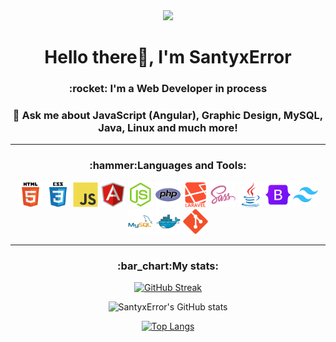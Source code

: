<div id="header" align="center">
  <img
    src="https://media.giphy.com/media/zyclIRxMwlY40/giphy.gif"
    width="200"
  />
  <h1 align="center">Hello there👋, I'm SantyxError</h1>
  <h3 align="center">:rocket: I'm a Web Developer in process</h3>
  <h3 align="center">💬 Ask me about JavaScript (Angular), Graphic Design, MySQL, Java, Linux and much more!</h3>
</div>
<hr>
<div align="center">
    <h3>:hammer:Languages and Tools:</h3>
    <div align="center">
        <img src="https://github.com/devicons/devicon/blob/master/icons/html5/html5-original-wordmark.svg"  title="HTML5" alt="HTML5" width="40" height="40">
        <img src="https://github.com/devicons/devicon/blob/master/icons/css3/css3-original-wordmark.svg"  title="CSS3" alt="CSS3" width="40" height="40">
        <img src="https://github.com/devicons/devicon/blob/master/icons/javascript/javascript-original.svg"  title="JavaScript" alt="JavaScript" width="40" height="40">
        <img src="https://github.com/devicons/devicon/blob/master/icons/angularjs/angularjs-original.svg"  title="angularjs" alt="angularjs" width="40" height="40">
        <img src="https://github.com/devicons/devicon/blob/master/icons/nodejs/nodejs-original.svg"  title="nodejs" alt="nodejs" width="40" height="40">
        <img src="https://github.com/devicons/devicon/blob/master/icons/php/php-original.svg"  title="php" alt="php" width="40" height="40">
        <img src="https://github.com/devicons/devicon/blob/master/icons/laravel/laravel-plain-wordmark.svg"  title="laravel" alt="laravel" width="40" height="40">
        <img src="https://github.com/devicons/devicon/blob/master/icons/sass/sass-original.svg"  title="sass" alt="sass" width="40" height="40">
        <img src="https://github.com/devicons/devicon/blob/master/icons/java/java-original.svg"  title="java" alt="java" width="40" height="40">
        <img src="https://github.com/devicons/devicon/blob/master/icons/bootstrap/bootstrap-original.svg"  title="bootstrap" alt="bootstrap" width="40" height="40">
        <img src="https://github.com/devicons/devicon/blob/master/icons/tailwindcss/tailwindcss-plain.svg"  title="tailwindcss" alt="tailwindcss" width="40" height="40">
        <img src="https://github.com/devicons/devicon/blob/master/icons/mysql/mysql-original-wordmark.svg"  title="bootstrap" alt="bootstrap" width="40" height="40">
        <img src="https://github.com/devicons/devicon/blob/master/icons/docker/docker-original.svg"  title="docker" alt="docker" width="40" height="40">
        <img src="https://github.com/devicons/devicon/blob/master/icons/git/git-original.svg"  title="git" alt="git" width="40" height="40">
   
<hr>
<div align="center">
 <h3 align="center">:bar_chart:My stats:</h3>

[![GitHub Streak](http://github-readme-streak-stats.herokuapp.com?user=santyxerror&theme=dark&date_format=j%2Fn%5B%2FY%5D)](https://git.io/streak-stats)

![SantyxError's GitHub stats](https://github-readme-stats.vercel.app/api?username=santyxerror&show_icons=true&theme=radical)

[![Top Langs](https://github-readme-stats.vercel.app/api/top-langs/?username=santyxerror&layout=compact)](https://github.com/santyxerror/github-readme-stats)
